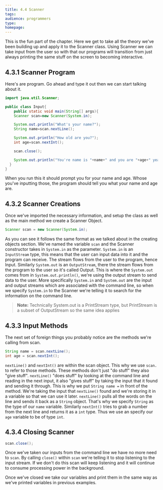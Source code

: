 ```yaml
---
title: 4.4 Scanner
tags:
audience: programmers
type:
homepage:
---
```

This is the fun part of the chapter. Here we get to take all the theory we've been building up and apply it to the Scanner class. Using Scanner we can take input from the user so with that our programs will transition from just always printing the same stuff on the screen to becoming interactive.

## 4.3.1 Scanner Program

Here's are program. Go ahead and type it out then we can start talking about it.

~~~java
import java.util.Scanner;

public class Input{
	public static void main(String[] args){
    Scanner scan=new Scanner(System.in);

    System.out.println("What's your name?");
    String name=scan.nextLine();

    System.out.println("How old are you?");
    int age=scan.nextInt();

    scan.close();

    System.out.println("You're name is "+name+" and you are "+age+" years old");
  }
}
~~~

When you run this it should prompt you for your name and age. Whose you've inputting those, the program should tell you what your name and age are.

## 4.3.2 Scanner Creations

Once we've imported the necessary information, and setup the class as well as the main method we create a Scanner Object.

~~~java
Scanner scan = new Scanner(System.in);
~~~

As you can see it follows the same format as we talked about in the creating objects section.	We've named the variable `scan` and the Scanner constructor takes in `System.in` as the parameter. `System.in` is an `InputStream` type, this means that the user can input data into it and the program can receive. The stream flows from the user to the program, hence Input. Similarly `System.out` is an `OutputStream`, there the stream flows from the program to the user so it's called Output. This is where the `System.out` comes from in `System.out.println()`, we're using the output stream to send data to the user. More specifically `System.in` and `System.out` are the input and output streams which are associated with the command line, so when we specify `System.in` to the Scanner we're telling it to search for the information on the command line.

> **Note:** Technically System.out is a PrintStream type, but PrintStream is a subset of OutputStream so the same idea applies

## 4.3.3 Input Methods

The next set of foreign things you probably notice are the methods we're calling from scan.

~~~java
String name = scan.nextLine();
int age = scan.nextInt();
~~~

`nextLine()` and `nextInt()` are within the scan object. This why we use `scan.` to refer to those methods. These methods don't just "do stuff" they also "give stuff". `nextLine()` "does stuff" by looking at the command line and reading in the next input, it also "gives stuff" by taking the input that it found and sending it through. This is why we put `String name =` in front of the method. We're taking the input that `nextLine()` found and we're storing it in a variable so that we can use it later. `nextLine()` pulls all the words on the line and sends it back as a `String` object. That's why we specify `String` as the type of our `name` variable. Similarly `nextInt()` tries to grab a number from the next line and returns it as a `int` type. Thus we use an specify our `age` variable to be of type `int`.

## 4.3.4 Closing Scanner

~~~java
scan.close();
~~~

Once we've taken our inputs from the command line we have no more need to `scan`. By calling `close()` within `scan` we're telling it to stop listening to the input stream. If we don't do this scan will keep listening and it will continue to consume processing power in the background.

Once we've closed we take our variables and print them in the same way as we've printed variables in previous examples.
